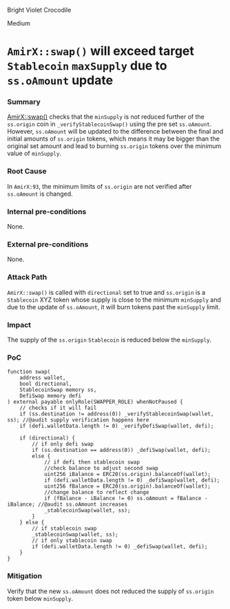 Bright Violet Crocodile

Medium

# `AmirX::swap()` will exceed target `Stablecoin` `maxSupply` due to `ss.oAmount` update

### Summary

[AmirX::swap()](https://github.com/sherlock-audit/2024-11-telcoin/blob/main/telcoin-audit/contracts/swap/AmirX.sol#L73) checks that the `minSupply` is not reduced further of the `ss.origin` coin in `_verifyStablecoinSwap()` using the pre set `ss.oAmount`. However, `ss.oAmount` will be updated to the difference between the final and initial amounts of `ss.origin` tokens, which means it may be bigger than the original set amount and lead to burning `ss.origin` tokens over the minimum value of `minSupply`.

### Root Cause

In `AmirX:93`, the minimum limits of `ss.origin` are not verified after `ss.oAmount` is changed.

### Internal pre-conditions

None.

### External pre-conditions

None.

### Attack Path

`AmirX::swap()` is called with `directional` set to true and `ss.origin` is a `Stablecoin` XYZ token whose supply is close to the minimum `minSupply` and due to the update of `ss.oAmount`, it will burn tokens past the `minSupply` limit.

### Impact

The supply of the `ss.origin` `Stablecoin` is reduced below the `minSupply`.

### PoC

```solidity
function swap(
    address wallet,
    bool directional,
    StablecoinSwap memory ss,
    DefiSwap memory defi
) external payable onlyRole(SWAPPER_ROLE) whenNotPaused {
    // checks if it will fail
    if (ss.destination != address(0)) _verifyStablecoinSwap(wallet, ss); //@audit supply verification happens here
    if (defi.walletData.length != 0) _verifyDefiSwap(wallet, defi);

    if (directional) {
        // if only defi swap
        if (ss.destination == address(0)) _defiSwap(wallet, defi);
        else {
            // if defi then stablecoin swap
            //check balance to adjust second swap
            uint256 iBalance = ERC20(ss.origin).balanceOf(wallet);
            if (defi.walletData.length != 0) _defiSwap(wallet, defi);
            uint256 fBalance = ERC20(ss.origin).balanceOf(wallet);
            //change balance to reflect change
            if (fBalance - iBalance != 0) ss.oAmount = fBalance - iBalance; //@audit ss.oAmount increases
            _stablecoinSwap(wallet, ss);
        }
    } else {
        // if stablecoin swap
        _stablecoinSwap(wallet, ss);
        // if only stablecoin swap
        if (defi.walletData.length != 0) _defiSwap(wallet, defi);
    }
}
```

### Mitigation

Verify that the new `ss.oAmount` does not reduced the supply of `ss.origin` token below `minSupply`.